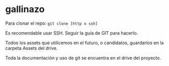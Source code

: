 # gallinazo

Para clonar el repo:
`git clone [http o ssh]`

Es recomendable usar SSH. Seguir la guía de GIT para hacerlo.

Todos los assets que utilicemos en el futuro, o candidatos, guardarlos en la carpeta Assets del drive.

Toda la documentación y uso de git se encuentra en el drive del proyecto.
